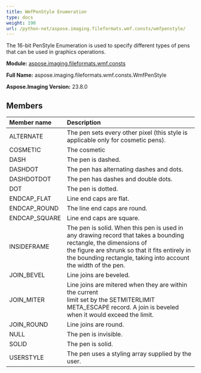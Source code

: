 ```yaml
---
title: WmfPenStyle Enumeration
type: docs
weight: 190
url: /python-net/aspose.imaging.fileformats.wmf.consts/wmfpenstyle/
---
```


The 16-bit PenStyle Enumeration is used to specify different types of pens that can be used in graphics operations.

**Module:** [aspose.imaging.fileformats.wmf.consts](/imaging/python-net/aspose.imaging.fileformats.wmf.consts/)

**Full Name:** aspose.imaging.fileformats.wmf.consts.WmfPenStyle

**Aspose.Imaging Version:** 23.8.0

## **Members**
| **Member name** | **Description** |
| :- | :- |
| ALTERNATE | The pen sets every other pixel (this style is applicable only for cosmetic pens). |
| COSMETIC | The cosmetic |
| DASH | The pen is dashed. |
| DASHDOT | The pen has alternating dashes and dots. |
| DASHDOTDOT | The pen has dashes and double dots. |
| DOT | The pen is dotted. |
| ENDCAP_FLAT | Line end caps are flat. |
| ENDCAP_ROUND | The line end caps are round. |
| ENDCAP_SQUARE | Line end caps are square. |
| INSIDEFRAME | The pen is solid. When this pen is used in any drawing record that takes a bounding rectangle, the dimensions of<br/>                the figure are shrunk so that it fits entirely in the bounding rectangle, taking into account the width of the pen. |
| JOIN_BEVEL | Line joins are beveled. |
| JOIN_MITER | Line joins are mitered when they are within the current<br/>                limit set by the SETMITERLIMIT META_ESCAPE record. A join is beveled when it would exceed the limit. |
| JOIN_ROUND | Line joins are round. |
| NULL | The pen is invisible. |
| SOLID | The pen is solid. |
| USERSTYLE | The pen uses a styling array supplied by the user. |
